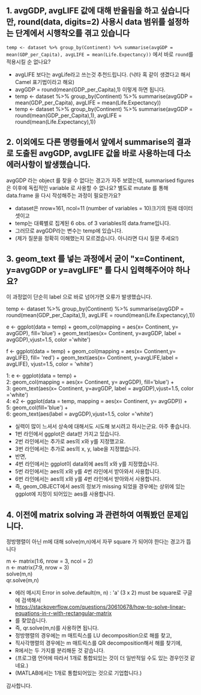 ## 1. avgGDP, avgLIFE 값에 대해 반올림을 하고 싶습니다만, round(data, digits=2) 사용시 data 범위를 설정하는 단계에서 시행착오를 겪고 있습니다

`temp <- dataset %>% group_by(Continent) %>% summarise(avgGDP = mean(GDP_per_Capita), avgLIFE = mean(Life.Expectancy))` 에서 바로 `round`를 적용시킬 순 없나요?

+ avgLIFE 보다는 avgLife라고 쓰는것 추천드립니다. (낙타 혹 같이 생겼다고 해서 Camel 표기법이라고 해요)
+ avgGDP = round(mean(GDP_per_Capita),1) 이렇게 하면 됩니다.
+ temp <- dataset %>% group_by(Continent) %>% summarise(avgGDP = mean(GDP_per_Capita), avgLIFE = mean(Life.Expectancy))
+ temp <- dataset %>% group_by(Continent) %>% summarise(avgGDP = round(mean(GDP_per_Capita),1), avgLIFE = round(mean(Life.Expectancy),1))

## 2. 이외에도 다른 명령들에서 앞에서 summarise의 결과로 도출된 avgGDP, avgLIFE 값을 바로 사용하는데 다소 에러사항이 발생했습니다.  

avgGDP 라는 object 를 찾을 수 없다는 경고가 자주 보였는데, summarised figures 은 이후에 독립적인 variable 로 사용할 수 없나요?
별도로 mutate 를 통해 data.frame 을 다시 작성해주는 과정이 필요한가요?  

+ dataset은 nrow=161, ncol=11 (number of variables = 10)크기의 원래 데이터 셋이고 
+ temp는 대륙별로 집계된 6 obs. of  3 variables의 data.frame입니다.
+ 그러므로 avgGDP라는 변수는 temp에 있습니다.
+ (제가 질문을 정확히 이해했는지 모르겠습니다. 아니라면 다시 질문 주세요!) 
 
## 3. geom_text 를 넣는 과정에서 굳이 "x=Continent, y=avgGDP or y=avgLIFE" 를 다시 입력해주어야 하나요?

이 과정없이 단순히 label 으로 바로 넘어가면 오류가 발생했습니다.

temp <- dataset %>% group_by(Continent) %>% summarise(avgGDP = round(mean(GDP_per_Capita),1), avgLIFE = round(mean(Life.Expectancy),1))   

e <- ggplot(data = temp) + geom_col(mapping = aes(x= Continent, y= avgGDP), fill='blue') + geom_text(aes(x= Continent, y=avgGDP, label = avgGDP),vjust=1.5, color ='white')    

f <- ggplot(data = temp) + geom_col(mapping = aes(x= Continent,y= avgLIFE), fill= 'red') + geom_text(aes(x= Continent, y=avgLIFE,label = avgLIFE), vjust=1.5, color = 'white')    

1: e <- ggplot(data = temp) +   
2:  geom_col(mapping = aes(x= Continent, y= avgGDP), fill='blue') +   
3:  geom_text(aes(x= Continent, y=avgGDP, label = avgGDP),vjust=1.5, color ='white')  
4: e2 <- ggplot(data = temp, mapping = aes(x= Continent, y= avgGDP)) +   
5:   geom_col(fill='blue') +   
6:   geom_text(aes(label = avgGDP),vjust=1.5, color ='white')  

+ 실력이 많이 느셔서 상속에 대해서도 시도해 보시려고 하시는군요. 아주 좋습니다. 
+ 1번 라인에서 ggplot은 data만 가지고 있습니다.
+ 2번 라인에서는 추가로 aes의 x와 y를 지정했고요.
+ 3번 라인에서는 추가로 aes의 x, y, labe을 지정했습니다.
+ 반면,
+ 4번 라인에서는 ggplot이 data외에 aes의 x와 y를 지정했습니다.
+ 5번 라인에서는 aes의 x와 y를 4번 라인에서 받아와서 사용합니다.
+ 6번 라인에서는 aes의 x와 y를 4번 라인에서 받아와서 사용합니다.
+ 즉, geom_OBJECT에서 aes의 정보가 missing 되었을 경우에는 상위에 있는 ggplot에 지정이 되어있는 aes를 사용합니다.  

## 4. 이전에 matrix solving 과 관련하여 여쭤봤던 문제입니다.

정방행렬이 아닌 m에 대해 solve(m,n)에서 자꾸 square 가 되어야 한다는 경고가 뜹니다 

m <- matrix(1:6, nrow = 3, ncol = 2)  
n <- matrix(7:9, nrow = 3)  
solve(m,n)  
qr.solve(m,n)   
 
+ 에러 메시지 Error in solve.default(m, n) : 'a' (3 x 2) must be square로 구글에 검색해서
+ https://stackoverflow.com/questions/30610678/how-to-solve-linear-equations-in-r-with-rectangular-matrix
+ 를 찾았습니다. 
+ 즉, qr.solve(m,n)를 사용하면 됩니다.
+ 정방행렬의 경우에는 m 매트릭스를 LU decomposition으로 해를 찾고,
+ 직사각행렬의 경우에는 m 매트릭스를 QR decomposition해서 해를 찾기에,
+ R에서는 두 가지를 분리해둔 것 같습니다.
+ (프로그램 언어에 따라서 1개로 통합되있는 것이 더 일반적일 수도 있는 경우인것 같네요.)
+ (MATLAB에서는 1개로 통합되어있는 것으로 기업합니다.) 

감사합니다.
